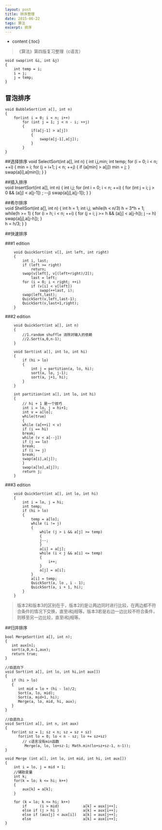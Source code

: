 ```yaml
---
layout: post
title: 排序整理
date: 2015-06-22 
tags: 算法
excerpt: 排序
---
```


* content
{:toc}
>  《算法》第四版复习整理（c语言）

	void swap(int &i, int &j) 
	{
		int temp = i;
		i = j;
		j = temp; 
	}    
   
##  冒泡排序   
	void BubbleSort(int a[], int n) 
	{
		for(int i = 0; i < n; i++)  
			for (int j = 1; j < n - i; ++j)  
			{
				if(a[j-1] > a[j]) 
				{	
					swap(a[j-1],a[j]);
				}
			}
	}

    
##选择排序 
	void SelectSort(int a[], int n) 
	{
		int i,j,min;
		int temp;
		for (i = 0; i < n; ++i)
		{
			min = i;
			for (j = i+1; j < n; ++j)
			{
				if (a[min] > a[j])
				min = j;
			}
			swap(a[i],a[min]);
		}
	}


##插入排序   
	void InsertSort(int a[], int n)
	{
		int i,j;
		for (int i = 0; i < n; ++i)
		{
			for (int j = i; j > 0 && (a[j] < a[j-1]) ; --j)
			swap(a[j],a[j-1]);
		}
	}

##希尔排序   
	void ShellSort(int a[], int n) 
	{
		int h = 1;
		int i,j;
		while(h < n/3)
		h = 3*h + 1;
		while(h >= 1) 
		{
			for (i = h; i < n; ++i)
			{
				for (j = i; j >= h && (a[j] < a[j-h]); j -= h)
				swap(a[j],a[j-h]);
			}	
			h = h/3;
		}
	}
 


##快速排序

###1 edition   

		void QuickSort(int v[], int left, int right) 
		{
			int i, last;
			if (left >= right)
				return;
			swap(v[left], v[(left+right)/2]);
				last = left;
			for (i = 0; i < right; ++i)
				if (v[i] < v[left])
					swap(++last, i);
			swap(left,last);
			QuickSort(v,left,last-1);
			QuickSort(v,last+1,right);
		}  

###2 edition  
		
    	void QuickSort(int a[], int n) 
    	{
    		//1.random shuffle 消除对输入的依赖
    		//2.Sort(a,0,n-1);
   	 	}

    	void Sort(int a[], int lo, int hi)
    	{
    		if (hi > lo)
    		{
    			int j = partition(a, lo, hi);
    			sort(a, lo, j-1);
    			sort(a, j+1, hi);
    		}
    	}

    	int partition(int a[], int lo, int hi) 
    	{
       		// hi + 1 是一个技巧
       		int i = lo, j = hi+1;
       		int v = a[lo];
       		while(true) 
       		{
       		while (a[++i] < v) 
       		if (i == hi)
       		break;
       		while (v < a[--j])
       		if (j == lo) 
       		break;
       		if (i >= j)
       		break;
       		swap(a[i],a[j]); 
        	}
       		swap(a[lo],a[j]);
       		return j;
    	}

###3 edition  
		
    	void QuickSort(int a[], int lo, int hi) 
    	{
    		int i = lo, j = hi; 
    		int temp;
    		if (hi > lo)
    		{
    			temp = a[lo];
    			while (i != j)
    			{
    				while (j > i && a[j] >= temp)
    				{
    				j--;
    				}
    				a[i] = a[j];
    				while (i < j && a[i] <= temp)
    				{
    					i++;
    				}
    				a[j] = a[i];
				}
				a[i] = temp;
				QuickSort(a, lo , i - 1);
				QuickSort(a, i + 1, hi);
    		}	
    	}

> 版本2和版本3的区别在于，版本2的是让两边同时进行比较，在两边都不符合条件的情况下交换，直至i和j相等。版本3若是右边一边比较不符合条件，则移至另一边比较，直至i和j相等。

##归并排序

    bool MergeSort(int a[], int n); 
    {
       int aux[n];
 	   sort(a,0,n-1,aux);
 	   return true;
    } 
    
    //自底向下
    void Sort(int a[], int lo, int hi,int aux[])
    {
       if (hi > lo) 
       {
       	  int mid = lo + (hi - lo)/2;
       	  Sort(a, lo, mid);
       	  Sort(a, mid+1, hi);
       	  Merge(a, lo, mid, hi, aux);
       }
    }

    //自底向上
    void Sort(int a[], int n, int aux)
    {
       for(int sz = 1; sz < n; sz = sz + sz)
          for(int lo = 0; lo < n - sz; lo += sz+sz)
            // c语言没有min函数
             Merge(a, lo, lo+sz-1; Math.min(lo+sz+sz-1, n-1));
    }

	void Merge (int a[], int lo, int mid, int hi, int aux[])
	{	
		int i = lo, j = mid + 1;
		//辅助变量
		int k;
		for(k = lo; k <= hi; k++)
		{
			aux[k] = a[k];
		}

		for (k = lo; k <= hi; k++) 
			if      (i > mid)           a[k] = aux[j++];
			else if (j > hi )           a[k] = aux[i++];
			else if (aux[j] < aux[i])   a[k] = aux[j++];
			else                        a[k] = aux[i++];
	}
